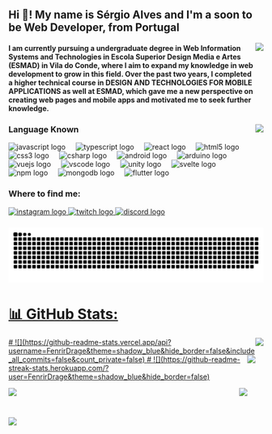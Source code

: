<h2 align="left">Hi 👋! My name is Sérgio Alves and I'm a soon to be Web Developer, from Portugal</h2>
<img align="right" height="125" src="https://i.gifer.com/7bV6.gif"  />
<h4 align="left">I am currently pursuing a undergraduate degree in Web Information Systems and Technologies in Escola Superior Design Media e Artes (ESMAD) in Vila do Conde, where I aim to expand my knowledge in web development to grow in this field. Over the past two years, I completed a higher technical course in DESIGN AND TECHNOLOGIES FOR MOBILE APPLICATIONS as well at ESMAD, which gave me a new perspective on creating web pages and mobile apps and motivated me to seek further knowledge. </h4>

###

<img align="right" height="150" src="https://i.gifer.com/DVC.gif"  />

### Language Known

<div align="left">
  <img src="https://cdn.jsdelivr.net/gh/devicons/devicon/icons/javascript/javascript-original.svg" height="30" alt="javascript logo"  />
  <img width="12" />
  <img src="https://cdn.jsdelivr.net/gh/devicons/devicon/icons/typescript/typescript-original.svg" height="30" alt="typescript logo"  />
  <img width="12" />
  <img src="https://cdn.jsdelivr.net/gh/devicons/devicon/icons/react/react-original.svg" height="30" alt="react logo"  />
  <img width="12" />
  <img src="https://cdn.jsdelivr.net/gh/devicons/devicon/icons/html5/html5-original.svg" height="30" alt="html5 logo"  />
  <img width="12" />
  <img src="https://cdn.jsdelivr.net/gh/devicons/devicon/icons/css3/css3-original.svg" height="30" alt="css3 logo"  />
  <img width="12" />
  <img src="https://cdn.jsdelivr.net/gh/devicons/devicon/icons/csharp/csharp-original.svg" height="30" alt="csharp logo"  />
  <img width="12" />
  <img src="https://cdn.jsdelivr.net/gh/devicons/devicon/icons/android/android-original.svg" height="30" alt="android logo"  />
  <img width="12" />
  <img src="https://cdn.jsdelivr.net/gh/devicons/devicon/icons/arduino/arduino-original.svg" height="30" alt="arduino logo"  />
  <img width="12" />
  <img src="https://cdn.jsdelivr.net/gh/devicons/devicon/icons/vuejs/vuejs-original.svg" height="30" alt="vuejs logo"  />
  <img width="12" />
  <img src="https://cdn.jsdelivr.net/gh/devicons/devicon/icons/vscode/vscode-original.svg" height="30" alt="vscode logo"  />
  <img width="12" />
  <img src="https://cdn.jsdelivr.net/gh/devicons/devicon/icons/unity/unity-original.svg" height="30" alt="unity logo"  />
  <img width="12" />
  <img src="https://cdn.jsdelivr.net/gh/devicons/devicon/icons/svelte/svelte-original.svg" height="30" alt="svelte logo"  />
  <img width="12" />
  <img src="https://cdn.jsdelivr.net/gh/devicons/devicon/icons/npm/npm-original-wordmark.svg" height="30" alt="npm logo"  />
  <img width="12" />
  <img src="https://cdn.jsdelivr.net/gh/devicons/devicon/icons/mongodb/mongodb-original.svg" height="30" alt="mongodb logo"  />
  <img width="12" />
  <img src="https://cdn.jsdelivr.net/gh/devicons/devicon/icons/flutter/flutter-original.svg" height="30" alt="flutter logo"  />
</div>

### Where to find me:

<div align="left">
  <a href="https:/www.instagram.com/sergio_am_alves/" target="_blank">
    <img src="https://img.shields.io/static/v1?message=Instagram&logo=instagram&label=&color=E4405F&logoColor=white&labelColor=&style=for-the-badge" height="35" alt="instagram logo"  />
  </a>
  <a href="https://www.twitch.tv/fenrir_drage" target="_blank">
    <img src="https://img.shields.io/static/v1?message=Twitch&logo=twitch&label=&color=9146FF&logoColor=white&labelColor=&style=for-the-badge" height="35" alt="twitch logo"  />
  </a>
  <a href="sergio_alves#8060" target="_blank">
    <img src="https://img.shields.io/static/v1?message=Discord&logo=discord&label=&color=7289DA&logoColor=white&labelColor=&style=for-the-badge" height="35" alt="discord logo"  />
  </a>
  <a href="smoreiralves@gmail.com" target="_blank">

###

![Snake animation](https://raw.githubusercontent.com/fenrirdrage/fenrirdrage/output/github-contribution-grid-snake-dark.svg)

###

# 📊 GitHub Stats:

  <img align="right" height="150" src="https://i.gifer.com/4un.gif"  />
#
![](https://github-readme-stats.vercel.app/api?username=FenrirDrage&theme=shadow_blue&hide_border=false&include_all_commits=false&count_private=false)

  <img align="right" height="150" src="https://i.gifer.com/F7Ed.gif"  />
#
![](https://github-readme-streak-stats.herokuapp.com/?user=FenrirDrage&theme=shadow_blue&hide_border=false)

![](https://github-readme-stats.vercel.app/api/top-langs/?username=FenrirDrage&theme=shadow_blue&hide_border=false&include_all_commits=false&count_private=false&layout=compact)
  <img align="right" height="150" src="https://i.gifer.com/2895.gif"  />
#
  <img align="left" height="150" src="https://i.gifer.com/4hst.gif"  />


